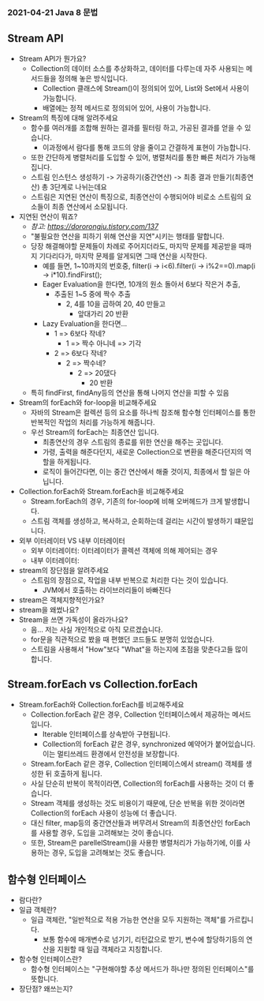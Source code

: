 ### 2021-04-21 Java 8 문법

## Stream API
- Stream API가 뭔가요?
    - Collection의 데이터 소스를 추상화하고, 데이터를 다루는데 자주 사용되는 메서드들을 정의해 놓은 방식입니다.
        - Collection 클래스에 Stream()이 정의되어 있어, List와 Set에서 사용이 가능합니다.
        - 배열에는 정적 메서드로 정의되어 있어, 사용이 가능합니다.
- Stream의 특징에 대해 알려주세요
    - 함수를 여러개를 조합해 원하는 결과를 필터링 하고, 가공된 결과를 얻을 수 있습니다.
        - 이과정에서 람다를 통해 코드의 양을 줄이고 간결하게 표현이 가능합니다.
    - 또한 간단하게 병렬처리를 도입할 수 있어, 병렬처리를 통한 빠른 처리가 가능해집니다.
    - 스트림 인스턴스 생성하기 -> 가공하기(중간연산) -> 최종 결과 만들기(최종연산) 총 3단계로 나뉘는데요
    - 스트림은 지연된 연산이 특징으로, 최종연산이 수행되어야 비로소 스트림의 요소들이 최종 연산에서 소모됩니다.
- 지연된 연산이 뭐죠?
    - *참고: https://dororongju.tistory.com/137*
    - "불필요한 연산을 피하기 위해 연산을 지연"시키는 행태를 말합니다.
    - 당장 해결해야할 문제들이 차례로 주어지더라도, 마지막 문제를 제공받을 때까지 기다리다가, 마지막 문제를 알게되면 그때 연산을 시작한다.
        - 예를 들면, 1~10까지의 번호중, filter(i -> i<6).filter(i -> i%2==0).map(i -> i*10).findFirst();
        - Eager Evaluation을 한다면, 10개의 원소 돌아서 6보다 작은거 추출,
            - 추출된 1~5 중에 짝수 추출
                - 2, 4를 10을 곱하여 20, 40 만들고
                    - 앞대가리 20 반환
        - Lazy Evaluation을 한다면...
            - 1 => 6보다 작네?
                - 1 => 짝수 아니네 => 기각
            - 2 => 6보다 작네?
                - 2 => 짝수네?
                    - 2 => 20댔다
                        - 20 반환
    - 특히 findFirst, findAny등의 연산을 통해 나머지 연산을 피할 수 있음
- Stream의 forEach와 for-loop을 비교해주세요
    - 자바의 Stream은 컬렉션 등의 요소를 하나씩 참조해 함수형 인터페이스를 통한 반복적인 작업의 처리를 가능하게 해줍니다.
    - 우선 Stream의 forEach는 최종연산 입니다.
        - 최종연산의 경우 스트림의 종료를 위한 연산을 해주는 곳입니다.
        - 가령, 출력을 해준다던지, 새로운 Collection으로 변환을 해준다던지의 역할을 하게됩니다.
        - 로직이 들어간다면, 이는 중간 연산에서 해줄 것이지, 최종에서 할 일은 아닙니다.
- Collection.forEach와 Stream.forEach을 비교해주세요
    - Stream.forEach의 경우, 기존의 for-loop에 비해 오버헤드가 크게 발생합니다.
    - 스트림 객체를 생성하고, 복사하고, 순회하는데 걸리는 시간이 발생하기 떄문입니다.
- 외부 이터레이터 VS 내부 이터레이터
    - 외부 이터레이터: 이터레이터가 콜렉션 객체에 의해 제어되는 경우
    - 내부 이터레이터:
- stream의 장단점을 알려주세요
    - 스트림의 장점으로, 작업을 내부 반복으로 처리한 다는 것이 있습니다.
        - JVM에서 호출하는 라이브러리들이 바빠진다
- stream은 객체지향적인가요?
- stream을 왜썼나요?
- Stream을 쓰면 가독성이 올라가나요?
    - 음... 저는 사실 개인적으로 아직 모르겠습니다.
    - for문을 직관적으로 봤을 때 편했던 코드들도 분명히 있었습니다.
    - 스트림을 사용해서 "How"보다 "What"을 하는지에 초점을 맞춘다고들 많이 합니다.

## Stream.forEach vs Collection.forEach
- Stream.forEach와 Collection.forEach를 비교해주세요
    - Collection.forEach 같은 경우, Collection 인터페이스에서 제공하는 메서드입니다.
        - Iterable 인터페이스를 상속받아 구현됩니다.
        - Collection의 forEach 같은 경우, synchronized 예약어가 붙어있습니다. 이는 멀티쓰레드 환경에서 안전성을 보장합니다.
    - Stream.forEach 같은 경우, Collection 인터페이스에서 stream() 객체를 생성한 뒤 호출하게 됩니다.
    - 사실 단순히 반복이 목적이라면, Collection의 forEach를 사용하는 것이 더 좋습니다.
    - Stream 객체를 생성하는 것도 비용이기 때문에, 단순 반복을 위한 것이라면 Collection의 forEach 사용이 성능에 더 좋습니다.
    - 대신 filter, map등의 중간연산들과 버무려서 Stream의 최종연산인 forEach를 사용할 경우, 도입을 고려해보는 것이 좋습니다.
    - 또한, Stream은 parellelStream()을 사용한 병렬처리가 가능하기에, 이를 사용하는 경우, 도입을 고려해보는 것도 좋습니다.

## 함수형 인터페이스
- 람다란?
- 일급 객체란?
    - 일급 객체란, "일반적으로 적용 가능한 연산을 모두 지원하는 객체"를 가르킵니다.
        - 보통 함수에 매개변수로 넘기기, 리턴값으로 받기, 변수에 할당하기등의 연산을 지원할 때 일급 객체라고 지칭합니다.
- 함수형 인터페이스란?
    - 함수형 인터페이스는 "구현해야할 추상 메서드가 하나만 정의된 인터페이스"를 뜻합니다.
- 장단점? 왜쓰는지?
